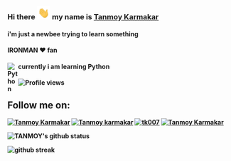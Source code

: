 ### Hi there <img src='https://github.com/tk007-git/tk007-git/blob/main/hi.gif' height='30px'> my name is [Tanmoy Karmakar](t.me/tk007)
####  i'm just a newbee trying to learn something
####  IRONMAN :heart: fan
####  <b>currently i am learning Python<b/><img align="left" alt="Python" width="24px" src="https://cdn.jsdelivr.net/npm/simple-icons@3.2.0/icons/python.svg" />
#### 

![Profile views](https://gpvc.arturio.dev/tk007-git)  
  
  ## Follow me on:
[![Tanmoy Karmakar](https://img.icons8.com/fluent/48/000000/twitter.png)][twitter]
[![Tanmoy karmakar](https://img.icons8.com/fluent/48/000000/instagram-new.png)][instagram]
[![tk007](https://img.icons8.com/fluent/48/000000/telegram-app.png)][telegram]
[![Tanmoy Karmakar](https://img.icons8.com/fluent/48/000000/facebook-new.png)][facebook]


[twitter]: https://twitter.com/tanmoy__k
[instagram]: https://instagram.com/tanmoy.jpg
[telegram]: https://t.me/tk007
[facebook]: https://facebook.com/T0NY007

 
  
![TANMOY's github status](https://github-readme-stats.vercel.app/api?username=TK007-GIT&show_icons=true&count_private=true&hide_border=false&theme=radical&line_height=27&include_all_commits=true)  

  

![github streak](https://github-readme-streak-stats.herokuapp.com/?user=tk007-git&show_icons=true&locale=en&layout=compact&theme=radical&line_height=0) 
